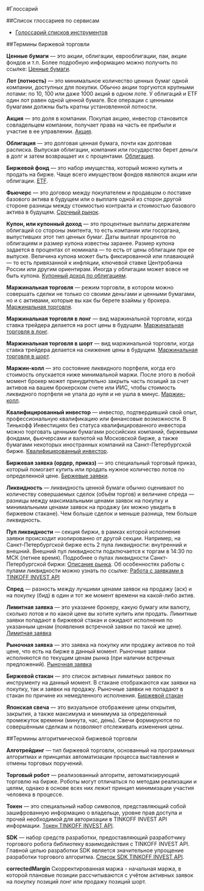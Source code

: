 #Глоссарий

##Список глоссариев по сервисам

* [Голоссарий списков инструментов](https://tinkoff.github.io/investAPI/glossary-instrument/)


##Термины биржевой торговли

**Ценные бумаги** — это акции, облигации, еврооблигации, паи, акции фондов и т.п. Более подробную 
информацию можно получить по ссылке: [Ценные бумаги](https://help.tinkoff.ru/invest-to/invest-to-security/).

<a name="lot"></a>
**Лот (лотность)** — это минимальное количество ценных бумаг одной компании, доступных 
для покупки. Обычно акции торгуются крупными лотами: по 10, 100 или даже 1000 акций в 
одном лоте. У облигаций и ETF один лот равен одной ценной бумаге. Все операции с ценными
бумагами должны быть кратны установленной лотности.

**Акция** — это доля в компании. Покупая акцию, инвестор становится совладельцем компании, получает права 
на часть ее прибыли и участие в ее управлении. [Акция](https://help.tinkoff.ru/invest-to/invest-to-shares/).

**Облигация** — это долговая ценная бумага, почти как долговая расписка. Выпуская облигации, компания или 
государство берет деньги в долг и затем возвращает их с процентами. [Облигация](https://help.tinkoff.ru/invest-to/invest-to-bonds/).

**Биржевой фонд** — это набор имущества, который можно купить и продать на бирже. Чаще всего имуществом 
фондов являются акции или облигации. [ETF](https://help.tinkoff.ru/invest-to/invest-to-etfs/).

**Фьючерс** — это договор между покупателем и продавцом о поставке базового актива в будущем или о выплате 
одной из сторон другой стороне разницы между стоимостью контракта и стоимостью базового актива в будущем. 
[Срочный рынок](https://help.tinkoff.ru/forts/).

<a name="coupon"></a>
**Купон, или купонный доход** — это процентные выплаты держателям облигаций со стороны эмитента, то есть 
компании или госоргана, выпустивших этот тип ценных бумаг.
Даты выплат процентов по облигациям и размер купона известны заранее. Размер купона задается в процентах от 
номинала — то есть от цены облигации при ее выпуске. Величина купона может быть фиксированной или плавающей — 
то есть привязанной к инфляции, ключевой ставке Центробанка России или другим ориентирам. Иногда у облигации 
может вовсе не быть купона. [Купонный доход по облигациям](https://www.tinkoff.ru/invest/account/help/get-profit/coupon-yield).

**Маржинальная торговля** — режим торговли, в котором можно совершать сделки не только со своими деньгами 
и ценными бумагами, но и с активами, которые вы как бы берете взаймы у брокера. [Маржинальная торговля](https://help.tinkoff.ru/margin-trade/).

**Маржинальная торговля в лонг** — вид маржинальной торговли, когда ставка трейдера делается на рост цены 
в будущем. [Маржинальная торговля в лонг](https://help.tinkoff.ru/margin-trade/long/what-is/).

**Маржинальная торговля в шорт** — вид маржинальной торговли, когда ставка трейдера делается на снижение 
цены в будущем. [Маржинальная торговля в шорт](https://help.tinkoff.ru/margin-trade/short/what-is/).

**Маржин-колл** — это состояние ликвидного портфеля, когда его стоимость опускается ниже минимальной 
маржи. После этого в любой момент брокер может принудительно закрыть часть позиций за счет активов на 
вашем брокерском счете или ИИС, чтобы стоимость ликвидного портфеля не упала до нуля и не ушла в минус. 
[Маржин-колл](https://help.tinkoff.ru/margin-trade/short/margin-call/).

**Квалифицированный инвестор** — инвестор, подтвердивший свой опыт, профессиональную квалификацию или 
финансовые возможности. В Тинькофф Инвестициях без статуса квалифицированного инвестора можно торговать 
ценными бумагами российских компаний, биржевыми фондами, фьючерсами и валютой на Московской бирже, а 
также бумагами некоторых иностранных компаний на Санкт-Петербургской бирже. 
[Квалифицированный инвестор](https://help.tinkoff.ru/invest-premium/invest-premium-qualification/invest-premium-preference/).

**Биржевая заявка (ордер, приказ)** — это специальный торговый приказ, который помогает купить или продать нужное 
количество лотов по определенной цене. 
[Биржевые заявки](https://www.tinkoff.ru/invest/account/help/trade-on-bs/bids/#q1).

**Ликвидность** — ликвидность ценной бумаги обычно оценивают по количеству совершаемых сделок 
(объём торгов) и величине спреда — разницы между максимальными ценами заявок на покупку и минимальными 
ценами заявок на продажу (их можно увидеть в биржевом стакане). Чем больше сделок и меньше разница, тем 
больше ликвидность.

**Пул ликвидности** — секция биржи, в рамках которой исполнение заявки происходит изолированно от другой 
секции. Например, на Санкт-Петербургской бирже есть 2 пула ликвидности: внутренний и внешний. Внешний пул 
ликвидности подключается к торгам в 14:30 по МСК (летнее время). Подробнее о пулах ликвидности 
Санкт-Петербургской биржи: [Описание рынка](https://spbexchange.ru/ru/stocks/inostrannye/). 
Об особенностях работы с пулами ликвидности можно узнать по ссылке: 
[Работа с заявками в TINKOFF INVEST API](/investAPI/faq_orders/)

**Спред** — разность между лучшими ценами заявок на продажу (аск) и на покупку (бид) в один и тот же 
момент времени на какой-либо актив. 

**Лимитная заявка** — это указание брокеру, какую бумагу или валюту, сколько лотов и по какой цене вы 
хотите купить или продать. Лимитные заявки попадают в биржевой стакан и ожидают исполнения по указанным 
ценам (появления встречной заявки по такой же цене). 
[Лимитная заявка](https://www.tinkoff.ru/invest/account/help/trade-on-bs/bids/#q6)

**Рыночная заявка** — это заявка на покупку или продажу активов по той цене, что есть на бирже в 
данный момент. Рыночные заявки исполняются по текущим ценам рынка (при наличии встречных предложений). 
[Рыночная заявка](https://www.tinkoff.ru/invest/account/help/trade-on-bs/bids/#q7)

**Биржевой стакан** — это список активных лимитных заявок по инструменту на данный момент. В стакане 
отображаются как заявки на покупку, так и заявки на продажу. Рыночные заявки не попадают в стакан по 
причине их немедленного исполнения. [Биржевой стакан](https://www.tinkoff.ru/invest/account/help/trade-on-bs/bids/#q13)

**Японская свеча** — это визуальное отображение цены открытия, закрытия, а также максимума и минимума 
за определенный промежуток времени (минута, час, день). Свечи формируются по совершённым сделкам и 
позволяют отслеживать изменения цены.

##Термины алгоритмической биржевой торговли

**Алготрейдинг** — тип биржевой торговли, основанный на программных алгоритмах и принципах автоматизации 
процесса выставления и отмены торговых поручений.

**Торговый робот** — реализованный алгоритм, автоматизирующий торговлю на бирже. Роботы могут отличаться 
по методам реализации и целям, однако в основе всех них лежит принцип минимизации участия человека в 
процессе.

**Токен** — это специальный набор символов, представляющий собой зашифрованную информацию о владельце, 
уровне прав доступа и прочей необходимой для авторизации в TINKOFF INVEST API информации. 
[Токен TINKOFF INVEST API](/investAPI/index#public-api).

**SDK** — набор средств разработки, предоставляющий разработчику торгового робота библиотеку 
взаимодействия с TINKOFF INVEST API. Главной целью разработки SDK является значительное упрощение 
разработки торгового алгоритма. [Список SDK TINKOFF INVEST API](/investAPI/index#sdk-public-api).

**correctedMargin** Скорректированная маржа - начальная маржа, в которой плановые позиции рассчитываются с учётом активных заявок на покупку позиций лонг или продажу позиций шорт.



